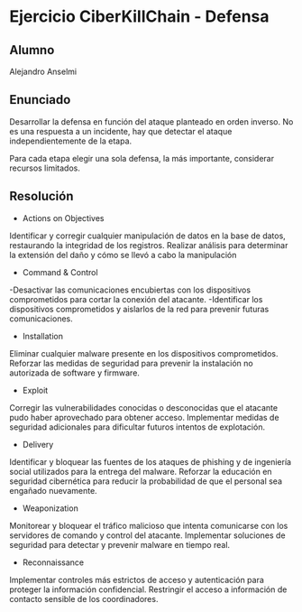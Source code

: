 # Ejercicio CiberKillChain - Defensa

## Alumno
Alejandro Anselmi

## Enunciado
Desarrollar la defensa en función del ataque planteado en orden inverso. No es una respuesta a un incidente, hay que detectar el ataque independientemente de la etapa.

Para cada etapa elegir una sola defensa, la más importante, considerar recursos limitados.

## Resolución
* Actions on Objectives
  
Identificar y corregir cualquier manipulación de datos en la base de datos, restaurando la integridad de los registros.
Realizar análisis para determinar la extensión del daño y cómo se llevó a cabo la manipulación

* Command & Control

-Desactivar las comunicaciones encubiertas con los dispositivos comprometidos para cortar la conexión del atacante.
-Identificar los dispositivos comprometidos y aislarlos de la red para prevenir futuras comunicaciones.

* Installation

Eliminar cualquier malware presente en los dispositivos comprometidos.
Reforzar las medidas de seguridad para prevenir la instalación no autorizada de software y firmware.

* Exploit

Corregir las vulnerabilidades conocidas o desconocidas que el atacante pudo haber aprovechado para obtener acceso.
Implementar medidas de seguridad adicionales para dificultar futuros intentos de explotación.

* Delivery

Identificar y bloquear las fuentes de los ataques de phishing y de ingeniería social utilizados para la entrega del malware.
Reforzar la educación en seguridad cibernética para reducir la probabilidad de que el personal sea engañado nuevamente.

* Weaponization
  
Monitorear y bloquear el tráfico malicioso que intenta comunicarse con los servidores de comando y control del atacante.
Implementar soluciones de seguridad para detectar y prevenir malware en tiempo real.

* Reconnaissance
  
Implementar controles más estrictos de acceso y autenticación para proteger la información confidencial.
Restringir el acceso a información de contacto sensible de los coordinadores.
